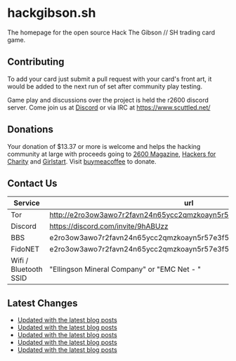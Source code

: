 # hackgibson.sh
The homepage for the open source Hack The Gibson // SH trading card game.


## Contributing

To add your card just submit a pull request with your card's front art, it would be added to the next run of set after community play testing.

Game play and discussions over the project is held the r2600 discord server. Come join us at [Discord](https://discord.com/invite/9hABUzz) or via IRC at https://www.scuttled.net/


## Donations

Your donation of $13.37 or more is welcome and helps the hacking community at large with proceeds going to [2600 Magazine](https://2600.com/), [Hackers for Charity](https://hackersforcharity.org) and [Girlstart](https://girlstart.org).  Visit [buymeacoffee](https://www.buymeacoffee.com/hackgibson.sh) to donate.


## Contact Us

Service | url
-|-
Tor | http://e2ro3ow3awo7r2favn24n65ycc2qmzkoayn5r57e3f56nvjwdcgg32ad.onion
Discord | https://discord.com/invite/9hABUzz
BBS | e2ro3ow3awo7r2favn24n65ycc2qmzkoayn5r57e3f56nvjwdcgg32ad.onion:23
FidoNET | e2ro3ow3awo7r2favn24n65ycc2qmzkoayn5r57e3f56nvjwdcgg32ad.onion:24554
Wifi / Bluetooth SSID | "Ellingson Mineral Company" or "EMC Net - <fidonet address>"

## Latest Changes
<!-- BLOG-POST-LIST:START -->
- [Updated with the latest blog posts](https://github.com/DFW2600/hackgibson.sh/commit/21ecc3828a30c0d814a7c3c61b4b7038acdc5902)
- [Updated with the latest blog posts](https://github.com/DFW2600/hackgibson.sh/commit/ef3068d6659f04068b86812fb99003ec93cc1bd4)
- [Updated with the latest blog posts](https://github.com/DFW2600/hackgibson.sh/commit/36162bb1fa2f7be779c4758258f8c0b9cc0fb40c)
- [Updated with the latest blog posts](https://github.com/DFW2600/hackgibson.sh/commit/53f786f6b737c1dc49d899435fe3cb6f002f8c70)
- [Updated with the latest blog posts](https://github.com/DFW2600/hackgibson.sh/commit/91a289951ea9db0db4610786e2b54a7e2ef59131)
<!-- BLOG-POST-LIST:END -->
